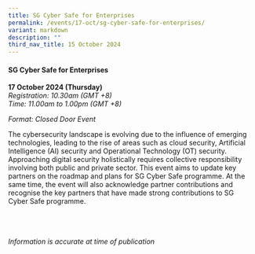 ```yaml
---
title: SG Cyber Safe for Enterprises
permalink: /events/17-oct/sg-cyber-safe-for-enterprises/
variant: markdown
description: ""
third_nav_title: 15 October 2024
---
```

#### **SG Cyber Safe for Enterprises**

**17 October 2024 (Thursday)**  
*Registration: 10.30am (GMT +8)*
<br>*Time: 11.00am to 1.00pm (GMT +8)*

*Format: Closed Door Event*

The cybersecurity landscape is evolving due to the influence of emerging technologies, leading to the rise of areas such as cloud security, Artificial Intelligence (AI) security and Operational Technology (OT) security. Approaching digital security holistically requires collective responsibility involving both public and private sector. This event aims to update key partners on the roadmap and plans for SG Cyber Safe programme. At the same time, the event will also acknowledge partner contributions and recognise the key partners that have made strong contributions to SG Cyber Safe programme.

<br><br><br>
*Information is accurate at time of publication*